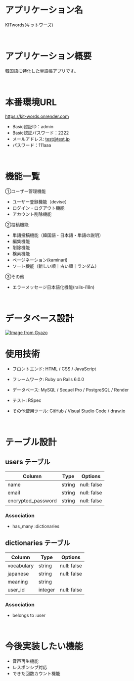# アプリケーション名
KITwords(キットワーズ)

<br>

# アプリケーション概要
韓国語に特化した単語帳アプリです。

<br>

# 本番環境URL
https://kit-words.onrender.com

- Basic認証ID：admin
- Basic認証パスワード：2222
- メールアドレス: test@test.jp
- パスワード：111aaa

<br>

# 機能一覧
①ユーザー管理機能
- ユーザー登録機能（devise）
- ログイン・ログアウト機能
- アカウント削除機能

②投稿機能
- 単語投稿機能（韓国語・日本語・単語の説明）
- 編集機能
- 削除機能
- 検索機能
- ページネーション(kaminari)
- ソート機能（新しい順｜古い順｜ランダム）

③その他
- エラーメッセージ日本語化機能(rails-i18n)


<br>

# データベース設計
[![Image from Gyazo](https://i.gyazo.com/04f11df2252fd5ed97ddefac86268bc8.png)](https://gyazo.com/04f11df2252fd5ed97ddefac86268bc8)

# 使用技術
- フロントエンド:
HTML / CSS / JavaScript

- フレームワーク:
Ruby on Rails 6.0.0

- データベース:
MySQL / Sequel Pro / PostgreSQL / Render

- テスト: RSpec

- その他使用ツール:
GitHub / Visual Studio Code / draw.io

<br>

# テーブル設計

## users テーブル

| Column             | Type   | Options     |
| ------------------ | ------ | ----------- |
| name               | string | null: false |
| email              | string | null: false |
| encrypted_password | string | null: false |

### Association

- has_many :dictionaries


## dictionaries テーブル

| Column       | Type    | Options     |
| ------------ | ------- | ----------- |
| vocabulary   | string  | null: false |
| japanese     | string  | null: false |
| meaning      | string  |             |
| user_id      | integer | null: false |

### Association

- belongs to :user

<br>

# 今後実装したい機能
- 音声再生機能
- レスポンシブ対応
- できた回数カウント機能
